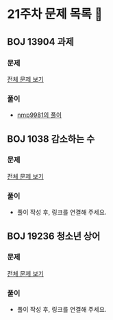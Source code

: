 # 21주차 문제 목록 📝

## BOJ 13904 과제
### 문제
[전체 문제 보기](https://www.acmicpc.net/problem/13904)
### 풀이
- [nmp9981의 풀이](https://blog.naver.com/tybnasgo/222678042847)

## BOJ 1038 감소하는 수
### 문제
[전체 문제 보기](https://www.acmicpc.net/problem/1038)
### 풀이
- 풀이 작성 후, 링크를 연결해 주세요.

## BOJ 19236 청소년 상어
### 문제
[전체 문제 보기](https://www.acmicpc.net/problem/19236)
### 풀이
- 풀이 작성 후, 링크를 연결해 주세요.
